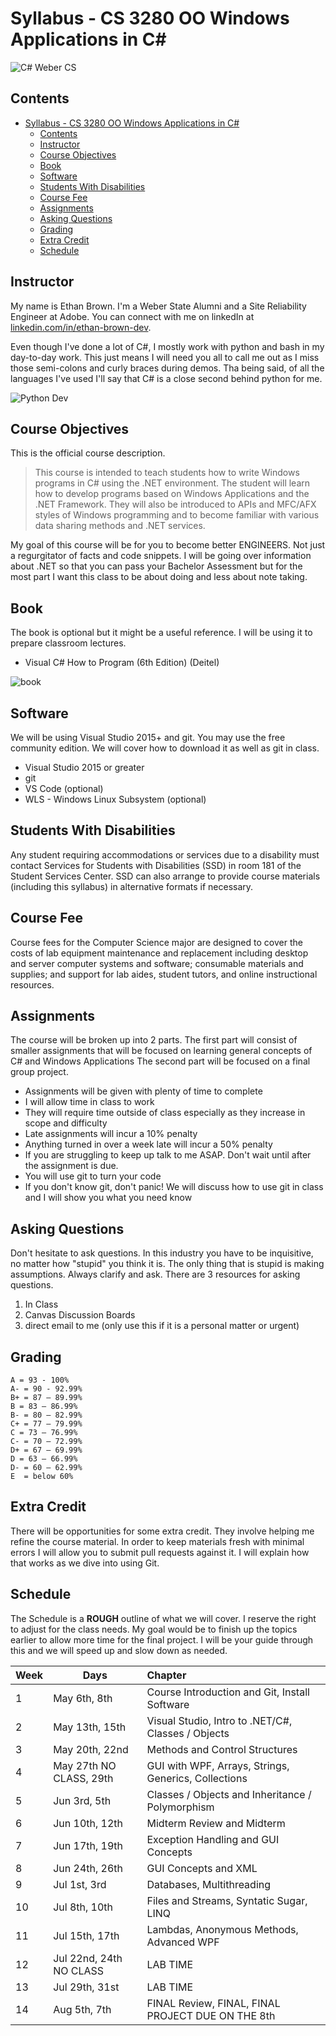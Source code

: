 # Syllabus - CS 3280 OO Windows Applications in C# #

<img align="center" alt="C# Weber CS" src="https://avatars1.githubusercontent.com/u/49282848?s=200&v=4">

## Contents ##

- [Syllabus - CS 3280 OO Windows Applications in C#](#syllabus---cs-3280-oo-windows-applications-in-c)
  - [Contents](#contents)
  - [Instructor](#instructor)
  - [Course Objectives](#course-objectives)
  - [Book](#book)
  - [Software](#software)
  - [Students With Disabilities](#students-with-disabilities)
  - [Course Fee](#course-fee)
  - [Assignments](#assignments)
  - [Asking Questions](#asking-questions)
  - [Grading](#grading)
  - [Extra Credit](#extra-credit)
  - [Schedule](#schedule)

## Instructor ##

My name is Ethan Brown. I'm a Weber State Alumni and a Site Reliability Engineer at Adobe. You can connect with me on linkedIn at [linkedin.com/in/ethan-brown-dev](https://www.linkedin.com/in/ethan-brown-dev/).

Even though I've done a lot of C#, I mostly work with python and bash in my day-to-day work. This just means I will need you all to call me out as I miss those semi-colons and curly braces during demos. Tha being said, of all the languages I've used I'll say that C# is a close second behind python for me.

![Python Dev](python-java.png "python dev in java")

## Course Objectives ##

This is the official course description.

> This course is intended to teach students how to write Windows programs in C# using the .NET environment. The student will learn how to develop programs based on Windows Applications and the .NET Framework. They will also be introduced to APIs and MFC/AFX styles of Windows programming and to become familiar with various data sharing methods and .NET services.

My goal of this course will be for you to become better ENGINEERS. Not just a regurgitator of
facts and code snippets. I will be going over information about .NET so that you can pass your
Bachelor Assessment but for the most part I want this class to be about doing and less about note
taking.

## Book ##

The book is optional but it might be a useful reference. I will be using it to prepare
classroom lectures.

* Visual C# How to Program (6th Edition) (Deitel)

![book](book.jpg)

## Software ##

We will be using Visual Studio 2015+ and git. You may use the free community edition.
We will cover how to download it as well as git in class.

* Visual Studio 2015 or greater
* git
* VS Code (optional)
* WLS - Windows Linux Subsystem (optional)

## Students With Disabilities ##

Any student requiring accommodations or services due to a disability must contact Services for
Students with Disabilities (SSD) in room 181 of the Student Services Center. SSD can also
arrange to provide course materials (including this syllabus) in alternative formats if necessary.

## Course Fee ##

Course fees for the Computer Science major are designed to cover the costs of lab equipment
maintenance and replacement including desktop and server computer systems and software;
consumable materials and supplies; and support for lab aides, student tutors, and online
instructional resources.

## Assignments ##

The course will be broken up into 2 parts. The first part will consist of smaller
assignments that will be focused on learning general concepts of C# and Windows Applications
The second part will be focused on a final group project.

* Assignments will be given with plenty of time to complete
* I will allow time in class to work
* They will require time outside of class especially as they increase in scope and difficulty
* Late assignments will incur a 10% penalty
* Anything turned in over a week late will incur a 50% penalty
* If you are struggling to keep up talk to me ASAP. Don't wait until after the assignment is due.
* You will use git to turn your code
* If you don't know git, don't panic! We will discuss how to use git in class and I will show you what you need know

## Asking Questions ##

Don't hesitate to ask questions. In this industry you have to be inquisitive, no matter how
"stupid" you think it is. The only thing that is stupid is making assumptions. Always clarify
and ask. There are 3 resources for asking questions.

1. In Class
2. Canvas Discussion Boards
3. direct email to me (only use this if it is a personal matter or urgent)

## Grading ##

    A = 93 - 100%
    A- = 90 - 92.99%
    B+ = 87 – 89.99%
    B = 83 – 86.99%
    B- = 80 – 82.99%
    C+ = 77 – 79.99%
    C = 73 – 76.99%
    C- = 70 – 72.99%
    D+ = 67 – 69.99%
    D = 63 – 66.99%
    D- = 60 – 62.99%
    E  = below 60%

## Extra Credit ##

There will be opportunities for some extra credit. They involve helping me refine the course material. In order to keep materials fresh with minimal errors I will allow you to submit pull requests against it. I will explain how that works as we dive into using Git.

## Schedule ##

The Schedule is a **ROUGH** outline of what we will cover. I reserve the right to adjust for
the class needs. My goal would be to finish up the topics earlier to allow more time for
the final project. I will be your guide through this and we will speed up and slow down as
needed.

| Week | Days                    | Chapter                                              |
| ---- | ----------------------- | :--------------------------------------------------- |
| 1    | May 6th, 8th            | Course Introduction and Git, Install Software        |
| 2    | May 13th, 15th          | Visual Studio, Intro to .NET/C#, Classes / Objects        |
| 3    | May 20th, 22nd          | Methods and Control Structures                       |
| 4    | May 27th NO CLASS, 29th | GUI with WPF, Arrays, Strings, Generics, Collections |
| 5    | Jun 3rd, 5th            | Classes / Objects and Inheritance / Polymorphism     |
| 6    | Jun 10th, 12th          | Midterm Review and Midterm                           |
| 7    | Jun 17th, 19th          | Exception Handling and GUI Concepts                  |
| 8    | Jun 24th, 26th          | GUI Concepts and XML                                 |
| 9    | Jul 1st, 3rd            | Databases, Multithreading                            |
| 10   | Jul 8th, 10th           | Files and Streams, Syntatic Sugar, LINQ              |
| 11   | Jul 15th, 17th          | Lambdas, Anonymous Methods, Advanced WPF             |
| 12   | Jul 22nd, 24th NO CLASS | LAB TIME                                             |
| 13   | Jul 29th, 31st          | LAB TIME                                             |
| 14   | Aug 5th, 7th            | FINAL Review, FINAL, FINAL PROJECT DUE ON THE 8th    |
